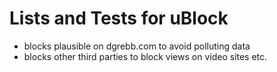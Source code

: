 # Lists and Tests for uBlock

- blocks plausible on dgrebb.com to avoid polluting data
- blocks other third parties to block views on video sites etc.